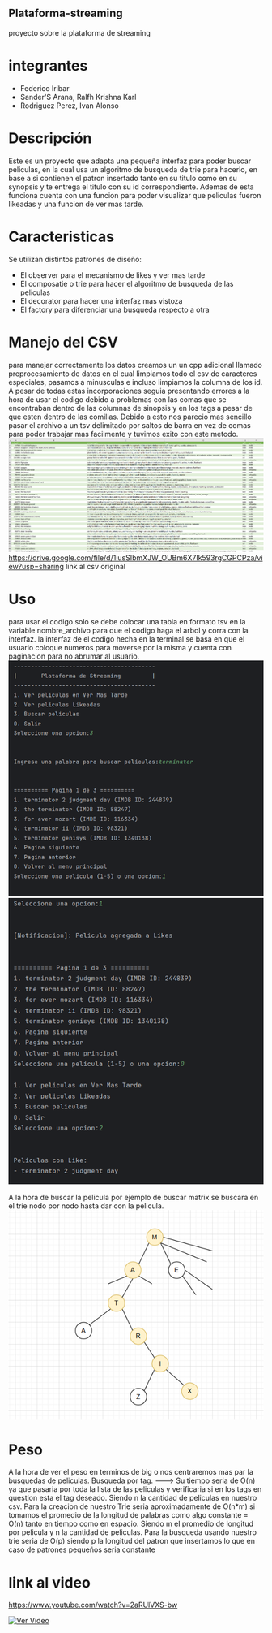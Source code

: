 ## Plataforma-streaming
proyecto sobre la plataforma de streaming
# integrantes
 - Federico Iribar
 - Sander'S Arana, Ralfh Krishna Karl
 - Rodriguez Perez, Ivan Alonso
# Descripción
Este es un proyecto que adapta una pequeña interfaz para poder buscar peliculas, en la cual usa un algoritmo de busqueda de trie para hacerlo, en base a si contienen el patron insertado tanto en su titulo como en su synopsis y te entrega el titulo con su id correspondiente. Ademas de esta funciona cuenta con una funcion para poder visualizar que peliculas fueron likeadas y una funcion de ver mas tarde.
# Caracteristicas 
Se utilizan distintos patrones de diseño:
- El observer para el mecanismo de likes y ver mas tarde
- El composatie o trie para hacer el algoritmo de busqueda de las peliculas
- El decorator para hacer una interfaz mas vistoza
- El factory  para diferenciar una busqueda respecto a otra
# Manejo del CSV
para manejar correctamente los datos creamos un un cpp adicional llamado preprocesamiento de datos en el cual limpiamos todo el csv de caracteres especiales, pasamos a minusculas e incluso limpiamos la columna de los id. A pesar de todas estas incorporaciones seguia presentando errores a la hora de usar el codigo debido a problemas con las comas que se encontraban dentro de las columnas de sinopsis y en los tags a pesar de que esten dentro de las comillas. Debido a esto nos parecio mas sencillo pasar el archivo a un tsv delimitado por saltos de barra en vez de comas para poder trabajar mas facilmente y tuvimos exito con este metodo.
![Imagen_Csv](Imagenes/data_limpia_1.png)
https://drive.google.com/file/d/1iusSIbmXJW_OUBm6X7Ik593rgCGPCPza/view?usp=sharing link al csv original
# Uso 
para usar el codigo solo se debe colocar una tabla en formato tsv en la variable nombre_archivo para que el codigo haga el arbol y corra con la interfaz.
la interfaz de el codigo hecha en la terminal se basa en que el usuario coloque numeros para moverse por la misma y cuenta con paginacion para no abrumar al usuario.
![Interfaz de texto](Imagenes/foto_interfaz.png)
![Interfaz de texto](Imagenes/foto_interfaz2.png)

A la hora de buscar la pelicula por ejemplo de buscar matrix se buscara en el trie nodo por nodo hasta dar con la pelicula.
![Foto_del_trie](Imagenes/Ejemplo_Trie.png)
# Peso
A la hora de ver el peso en terminos de big o nos centraremos mas par la busquedas de peliculas. 
Busqueda por tag. ---> Su tiempo seria de O(n) ya que pasaria por toda la lista de las peliculas y verificaria si en los tags en question esta el tag deseado. Siendo n la cantidad de peliculas en nuestro csv.
Para la creacion de nuestro Trie seria aproximadamente de O(n*m) si tomamos el promedio de la longitud de palabras como algo constante = O(n) tanto en tiempo como en espacio. Siendo m el promedio de longitud por pelicula y n la cantidad de peliculas.
Para la busqueda usando nuestro trie seria de O(p) siendo p la longitud del patron que insertamos lo que en caso de patrones pequeños seria constante


# link al video
https://www.youtube.com/watch?v=2aRUlVXS-bw

[![Ver Video](https://img.youtube.com/vi/ID_DEL_VIDEO/maxresdefault.jpg)](https://www.youtube.com/watch?v=2aRUlVXS-bw)


